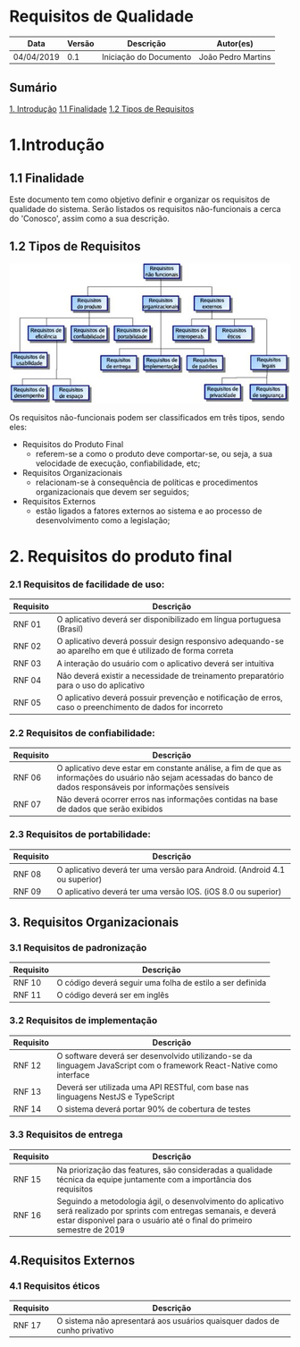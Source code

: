 # Requisitos de Qualidade

| **Data** | **Versão** | **Descrição** | **Autor(es)** |
|---|---|---|---|
|04/04/2019 | 0.1 | Iniciação do Documento | João Pedro Martins |

## Sumário
[1. Introdução](#_1introdução) 
[1.1 Finalidade](#_11-finalidade)
[1.2 Tipos de Requisitos](#_12-tipos-de-requisitos)


# 1.Introdução

## 1.1 Finalidade
Este documento tem como objetivo definir e organizar os requisitos de qualidade do sistema. Serão listados os requisitos não-funcionais a cerca do 'Conosco', assim como a sua descrição.

## 1.2 Tipos de Requisitos
![Tipos de Requisitos](/_media/req_nf.jpg)

Os requisitos não-funcionais podem ser classificados em três tipos, sendo eles:
- Requisitos do Produto Final
   - referem-se a como o produto deve comportar-se, ou seja, a sua velocidade de execução, confiabilidade, etc;
- Requisitos Organizacionais
   - relacionam-se à consequência de políticas e procedimentos organizacionais que devem ser seguidos;
- Requisitos Externos
   - estão ligados a fatores externos ao sistema e ao processo de desenvolvimento como a legislação;

# 2. Requisitos do produto final

### 2.1 Requisitos de facilidade de uso:
| **Requisito** | **Descrição**|
|---|---|
|RNF 01|O aplicativo deverá ser disponibilizado em língua portuguesa (Brasil)|
|RNF 02|O aplicativo deverá possuir design responsivo adequando-se ao aparelho em que é utilizado de forma correta|
|RNF 03|A interação do usuário com o aplicativo deverá ser intuitiva|
|RNF 04| Não deverá existir a necessidade de treinamento preparatório para o uso do aplicativo|
|RNF 05| O aplicativo deverá possuir prevenção e notificação de erros, caso o preenchimento de dados for incorreto |

### 2.2  Requisitos de confiabilidade:
| **Requisito** | **Descrição**|
|---|---|
|RNF 06|O aplicativo deve estar em constante análise, a fim de que as informações do usuário não sejam acessadas do banco de dados responsáveis por informações sensíveis |
|RNF 07| Não deverá ocorrer erros nas informações contidas na base de dados que serão exibidos |

### 2.3 Requisitos de portabilidade:
| **Requisito** | **Descrição**|
|---|---|
|RNF 08|O aplicativo deverá ter uma versão para Android. (Android 4.1 ou superior)|
|RNF 09| O aplicativo deverá ter uma versão IOS. (iOS 8.0 ou superior)|

## 3. Requisitos Organizacionais

### 3.1 Requisitos de padronização
| **Requisito** | **Descrição**|
|---|---|
|RNF 10|O código deverá seguir uma folha de estilo a ser definida|
|RNF 11| O código deverá ser em inglês |

### 3.2 Requisitos de implementação
| **Requisito** | **Descrição**|
|---|---|
|RNF 12|O software deverá ser desenvolvido utilizando-se da linguagem JavaScript com o framework React-Native como interface|
|RNF 13| Deverá ser utilizada uma API RESTful, com base nas linguagens NestJS e TypeScript|
|RNF 14| O sistema deverá portar 90% de cobertura de testes|

### 3.3 Requisitos de entrega
| **Requisito** | **Descrição**|
|---|---|
|RNF 15|Na priorização das features, são consideradas a qualidade técnica da equipe juntamente com a importância dos requisitos|
|RNF 16| Seguindo a metodologia ágil, o desenvolvimento do aplicativo será realizado por sprints com entregas semanais, e deverá estar disponivel para o usuário até o final do primeiro semestre de 2019|

## 4.Requisitos Externos

### 4.1 Requisitos éticos
| **Requisito** | **Descrição**|
|---|---|
|RNF 17|O sistema não apresentará aos usuários quaisquer dados de cunho privativo |

